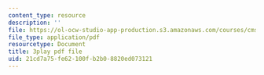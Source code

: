 ```yaml
---
content_type: resource
description: ''
file: https://ol-ocw-studio-app-production.s3.amazonaws.com/courses/cms-608-game-design-spring-2014/21cd7a75fe62100fb2b08820ed073121_1506660.pdf
file_type: application/pdf
resourcetype: Document
title: 3play pdf file
uid: 21cd7a75-fe62-100f-b2b0-8820ed073121
---
```

